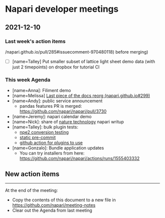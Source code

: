 # Napari developer meetings

## 2021-12-10

### Last week's action items
/napari.github.io/pull/285#issuecomment-970480118) before merging)
- [ ] [name=Talley] Put smaller subset of lattice light sheet demo data (with just 2 timepoints) on dropbox for tutorial CI

### This week Agenda

- [name=Anna]: Filiment demo
- [name=Melissa] [Last piece of the docs reorg (napari.github.io#299)](https://github.com/napari/napari.github.io/pull/299)
- [name=Andy]: public service announcement
    - pandas features PR is merged: https://github.com/napari/napari/pull/3730
- [name=Jeremy]: napari calendar demo
- [name=Nick]: share of [nature technology](https://www.nature.com/articles/d41586-021-03628-7) napari writup
- [name=Talley]: bulk plugin tests:
    - [npe2 conversion testing](https://github.com/napari/npe2/pull/52)
    - [static pre-commit](https://github.com/tlambert03/napari-plugin-checks)
    - [github action for plugins to use](https://github.com/tlambert03/napari-plugin-action)
- [name=Gonzalo]: Bundle application updates
    - You can try installers from here: https://github.com/napari/napari/actions/runs/1555403332

## New action items



------

At the end of the meeting:
- Copy the contents of this document to a new file in https://github.com/napari/meeting-notes
- Clear out the Agenda from last meeting
